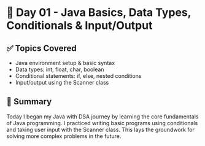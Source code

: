 # 📅 Day 01 - Java Basics, Data Types, Conditionals & Input/Output

## ✅ Topics Covered
- Java environment setup & basic syntax
- Data types: int, float, char, boolean
- Conditional statements: if, else, nested conditions
- Input/output using the Scanner class


## 🧠 Summary
Today I began my Java with DSA journey by learning the core fundamentals of Java programming. I practiced writing basic programs using conditionals and taking user input with the Scanner class. This lays the groundwork for solving more complex problems in the future.